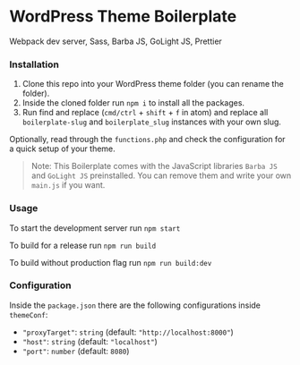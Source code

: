 # WordPress Theme Boilerplate

Webpack dev server, Sass, Barba JS, GoLight JS, Prettier

### Installation

1. Clone this repo into your WordPress theme folder (you can rename the folder).
2. Inside the cloned folder run `npm i` to install all the packages.
3. Run find and replace (`cmd/ctrl` + `shift` + `f` in atom) and replace all `boilerplate-slug` and `boilerplate_slug` instances with your own slug.

Optionally, read through the `functions.php` and check the configuration for a quick setup of your theme.

> Note: This Boilerplate comes with the JavaScript libraries `Barba JS` and `GoLight JS` preinstalled. You can remove them and write your own `main.js` if you want.

### Usage

To start the development server run `npm start`

To build for a release run `npm run build`

To build without production flag run `npm run build:dev`

### Configuration

Inside the `package.json` there are the following configurations inside `themeConf`:

- `"proxyTarget"`: `string` (default: `"http://localhost:8000"`)
- `"host"`: `string` (default: `"localhost"`)
- `"port"`: `number` (default: `8080`)
